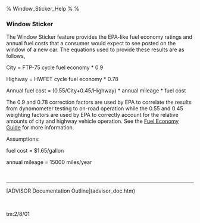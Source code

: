 % Window\_Sticker\_Help
% 
% 

<!DOCTYPE html public "-//w3c//dtd html 4.0 transitional//en">

### Window Sticker

The Window Sticker feature provides the EPA-like fuel economy ratings
and annual fuel costs that a consumer would expect to see posted on the
window of a new car. The equations used to provide these results are as
follows,

City = FTP-75 cycle fuel economy \* 0.9

Highway = HWFET cycle fuel economy \* 0.78

Annual fuel cost = (0.55/City+0.45/Highway) \* annual mileage \* fuel
cost

The 0.9 and 0.78 correction factors are used by EPA to correlate the
results from dynomometer testing to on-road operation while the 0.55 and
0.45 weighting factors are used by EPA to correctly account for the
relative amounts of city and highway vehicle operation. See the [Fuel
Economy Guide](http://www.fueleconomy.gov/) for more information.

Assumptions:

fuel cost = \$1.65/gallon

annual mileage = 15000 miles/year

 

* * * * *

</p>
[ADVISOR Documentation Outline](advisor_doc.htm)

 

tm:2/8/01
